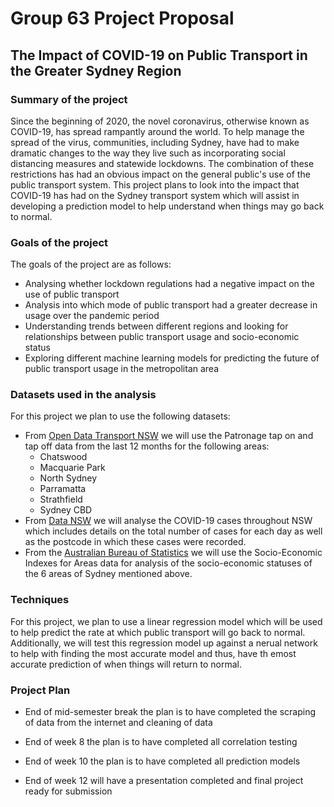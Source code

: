 # Group 63 Project Proposal
## The Impact of COVID-19 on Public Transport in the Greater Sydney Region
### Summary of the project
Since the beginning of 2020, the novel coronavirus, otherwise known as COVID-19, has spread rampantly around the world. To help manage the spread of the virus, communities, including Sydney, have had to make dramatic changes to the way they live such as incorporating social distancing measures and statewide lockdowns. The combination of these restrictions has had an obvious impact on the general public's use of the public transport system. This project plans to look into the impact that COVID-19 has had on the Sydney transport system which will assist in developing a prediction model to help understand when things may go back to normal.

### Goals of the project
The goals of the project are as follows:
- Analysing whether lockdown regulations had a negative impact on the use of public transport 
- Analysis into which mode of public transport had a greater decrease in usage over the pandemic period
- Understanding trends between different regions and looking for relationships between public transport usage and socio-economic status
- Exploring different machine learning models for predicting the future of public transport usage in the metropolitan area


### Datasets used in the analysis
For this project we plan to use the following datasets:
- From [Open Data Transport NSW](https://opendata.transport.nsw.gov.au/dataset/opal-patronage) we will use the Patronage tap on and tap off data from the last 12 months for the following areas:
    - Chatswood
    - Macquarie Park
    - North Sydney
    - Parramatta
    - Strathfield
    - Sydney CBD
- From [Data NSW](https://data.nsw.gov.au/data/dataset) we will analyse the COVID-19 cases throughout NSW which includes details on the total number of cases for each day as well as the postcode in which these cases were recorded.
- From the [Australian Bureau of Statistics](https://www.abs.gov.au/AUSSTATS/abs@.nsf/DetailsPage/2033.0.55.0012016?OpenDocument) we will use the Socio-Economic Indexes for Areas data for analysis of the socio-economic statuses of the 6 areas of Sydney mentioned above.

### Techniques
For this project, we plan to use a linear regression model which will be used to help predict the rate at which public transport will go back to normal. Additionally, we will test this regression model up against a nerual network to help with finding the most accurate model and thus, have th emost accurate prediction of when things will return to normal. 

### Project Plan
- End of mid-semester break the plan is to have completed the scraping of data from the internet and cleaning of data

- End of week 8 the plan is to have completed all correlation testing

- End of week 10 the plan is to have completed all prediction models

- End of week 12 will have a presentation completed and final project ready for submission
